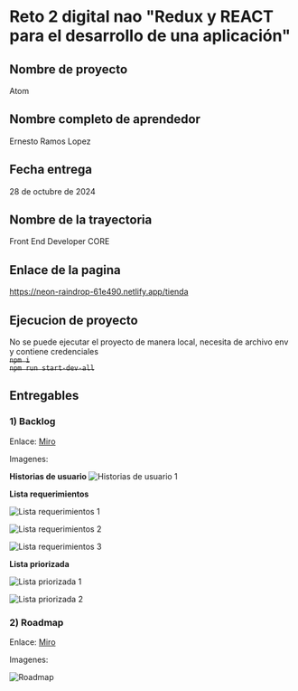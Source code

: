 # Reto 2 digital nao "Redux y REACT para el desarrollo de una aplicación"
## Nombre de proyecto  
Atom

## Nombre completo de aprendedor
Ernesto Ramos Lopez

## Fecha entrega
28 de octubre de 2024

## Nombre de la trayectoria 
Front End Developer CORE

## Enlace de la pagina
https://neon-raindrop-61e490.netlify.app/tienda

## Ejecucion de proyecto
No se puede ejecutar el proyecto de manera local, necesita de archivo env y contiene credenciales  
~~`npm i`~~  
~~`npm run start-dev-all`~~

## Entregables
### 1) **Backlog**

Enlace: [Miro](https://miro.com/app/board/uXjVKixWjLc=/?share_link_id=379606508623)

Imagenes: 

**Historias de usuario**
![Historias de usuario 1](/entregables/reto2/sprint3/backlog/historias-usuario.png "Historias de usuario 1")


**Lista requerimientos**

![Lista requerimientos 1](/entregables/reto2/sprint3/backlog/lista-requerimientos-1.png "Lista requerimientos 1")

![Lista requerimientos 2](/entregables/reto2/sprint3/backlog/lista-requerimientos-2.png "Lista requerimientos 2")

![Lista requerimientos 3](/entregables/reto2/sprint3/backlog/lista-requerimientos-3.png "Lista requerimientos 3")


**Lista priorizada**

![Lista priorizada 1](/entregables/reto2/sprint3/backlog/lista-priorizada-1.png "Lista priorizada 1")

![Lista priorizada 2](/entregables/reto2/sprint3/backlog/lista-priorizada-2.png "Lista priorizada 2")

### 2) **Roadmap**

Enlace: [Miro](https://miro.com/app/board/uXjVKhrL8No=/?share_link_id=137188585675)

Imagenes: 

![Roadmap](/entregables/reto2/sprint3/roadmap/roadmap.png "Roadmap")

